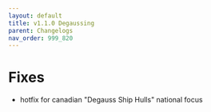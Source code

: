 ```yaml
---
layout: default
title: v1.1.0 Degaussing
parent: Changelogs
nav_order: 999_820
---
```

# Fixes
* hotfix for canadian "Degauss Ship Hulls" national focus
